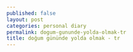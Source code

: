 ```yaml
---
published: false
layout: post
categories: personal diary
permalink: dogum-gununde-yolda-olmak-tr
title: doğum gününde yolda olmak - tr
---
```

